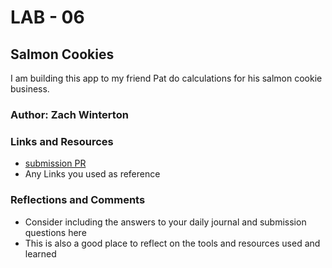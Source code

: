 # LAB - 06

## Salmon Cookies

I am building this app to my friend Pat do calculations for his salmon cookie business.

### Author: Zach Winterton

### Links and Resources
* [submission PR](http://xyz.com)
* Any Links you used as reference

### Reflections and Comments
* Consider including the answers to your daily journal and submission questions here
* This is also a good place to reflect on the tools and resources used and learned
